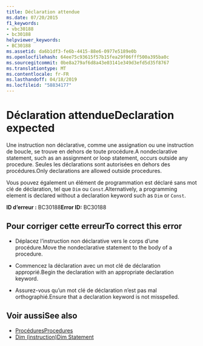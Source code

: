 ```yaml
---
title: Déclaration attendue
ms.date: 07/20/2015
f1_keywords:
- vbc30188
- bc30188
helpviewer_keywords:
- BC30188
ms.assetid: da6b1df3-fe6b-4415-88e6-0977e5189e0b
ms.openlocfilehash: 64ee75c93615f57b15fea29f06fff500a395ba0c
ms.sourcegitcommit: 0be8a279af6d8a43e03141e349d3efd5d35f8767
ms.translationtype: MT
ms.contentlocale: fr-FR
ms.lasthandoff: 04/18/2019
ms.locfileid: "58834177"
---
```

# <a name="declaration-expected"></a><span data-ttu-id="889f9-102">Déclaration attendue</span><span class="sxs-lookup"><span data-stu-id="889f9-102">Declaration expected</span></span>
<span data-ttu-id="889f9-103">Une instruction non déclarative, comme une assignation ou une instruction de boucle, se trouve en dehors de toute procédure.</span><span class="sxs-lookup"><span data-stu-id="889f9-103">A nondeclarative statement, such as an assignment or loop statement, occurs outside any procedure.</span></span> <span data-ttu-id="889f9-104">Seules les déclarations sont autorisées en dehors des procédures.</span><span class="sxs-lookup"><span data-stu-id="889f9-104">Only declarations are allowed outside procedures.</span></span>  
  
 <span data-ttu-id="889f9-105">Vous pouvez également un élément de programmation est déclaré sans mot clé de déclaration, tel que `Dim` ou `Const`.</span><span class="sxs-lookup"><span data-stu-id="889f9-105">Alternatively, a programming element is declared without a declaration keyword such as `Dim` or `Const`.</span></span>  
  
 <span data-ttu-id="889f9-106">**ID d’erreur :** BC30188</span><span class="sxs-lookup"><span data-stu-id="889f9-106">**Error ID:** BC30188</span></span>  
  
## <a name="to-correct-this-error"></a><span data-ttu-id="889f9-107">Pour corriger cette erreur</span><span class="sxs-lookup"><span data-stu-id="889f9-107">To correct this error</span></span>  
  
-   <span data-ttu-id="889f9-108">Déplacez l’instruction non déclarative vers le corps d’une procédure.</span><span class="sxs-lookup"><span data-stu-id="889f9-108">Move the nondeclarative statement to the body of a procedure.</span></span>  
  
-   <span data-ttu-id="889f9-109">Commencez la déclaration avec un mot clé de déclaration approprié.</span><span class="sxs-lookup"><span data-stu-id="889f9-109">Begin the declaration with an appropriate declaration keyword.</span></span>  
  
-   <span data-ttu-id="889f9-110">Assurez-vous qu’un mot clé de déclaration n’est pas mal orthographié.</span><span class="sxs-lookup"><span data-stu-id="889f9-110">Ensure that a declaration keyword is not misspelled.</span></span>  
  
## <a name="see-also"></a><span data-ttu-id="889f9-111">Voir aussi</span><span class="sxs-lookup"><span data-stu-id="889f9-111">See also</span></span>

- [<span data-ttu-id="889f9-112">Procédures</span><span class="sxs-lookup"><span data-stu-id="889f9-112">Procedures</span></span>](../../../visual-basic/programming-guide/language-features/procedures/index.md)
- [<span data-ttu-id="889f9-113">Dim (instruction)</span><span class="sxs-lookup"><span data-stu-id="889f9-113">Dim Statement</span></span>](../../../visual-basic/language-reference/statements/dim-statement.md)
